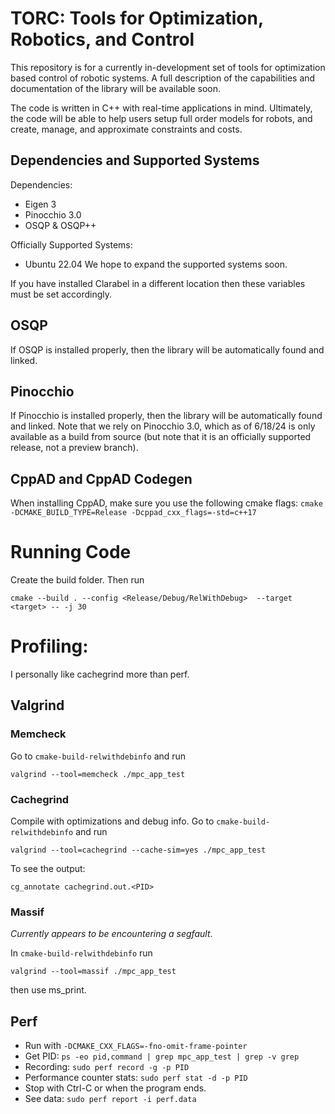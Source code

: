 # TORC: Tools for Optimization, Robotics, and Control
This repository is for a currently in-development set of tools for optimization based control of robotic systems.
A full description of the capabilities and documentation of the library will be available soon.

The code is written in C++ with real-time applications in mind. Ultimately, the code will be able to help users 
setup full order models for robots, and create, manage, and approximate constraints and costs. 

## Dependencies and Supported Systems
Dependencies:
- Eigen 3
- Pinocchio 3.0
- OSQP & OSQP++

Officially Supported Systems:
- Ubuntu 22.04
We hope to expand the supported systems soon.

If you have installed Clarabel in a different location then these variables must be set accordingly.

## OSQP
If OSQP is installed properly, then the library will be automatically found and linked.

## Pinocchio
If Pinocchio is installed properly, then the library will be automatically found and linked.
Note that we rely on Pinocchio 3.0, which as of 6/18/24 is only available as a build from source 
(but note that it is an officially supported release, not a preview branch).

## CppAD and CppAD Codegen
When installing CppAD, make sure you use the following cmake flags: `cmake -DCMAKE_BUILD_TYPE=Release -Dcppad_cxx_flags=-std=c++17`

# Running Code
Create the build folder. Then run
```
cmake --build . --config <Release/Debug/RelWithDebug>  --target <target> -- -j 30
```

# Profiling:
I personally like cachegrind more than perf.

## Valgrind
### Memcheck
Go to `cmake-build-relwithdebinfo` and run
```
valgrind --tool=memcheck ./mpc_app_test
```

### Cachegrind
Compile with optimizations and debug info.
Go to `cmake-build-relwithdebinfo` and run
```
valgrind --tool=cachegrind --cache-sim=yes ./mpc_app_test
```
To see the output:
```
cg_annotate cachegrind.out.<PID>
```

### Massif
*Currently appears to be encountering a segfault*.

In `cmake-build-relwithdebinfo` run
```
valgrind --tool=massif ./mpc_app_test
```

then use ms_print.

## Perf
- Run with `-DCMAKE_CXX_FLAGS=-fno-omit-frame-pointer`
- Get PID: `ps -eo pid,command | grep mpc_app_test | grep -v grep`
- Recording: `sudo perf record -g -p PID`
- Performance counter stats: `sudo perf stat -d -p PID`
- Stop with Ctrl-C or when the program ends.
- See data: `sudo perf report -i perf.data`